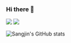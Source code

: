 ### Hi there 👋

<a href="https://www.linkedin.com/in/san9569/" target="_blank"><img src="https://img.shields.io/badge/LinkedIn-0A66C2?style=flat&logo=LinkedIn&logoColor=white"/></a>
<a href="https://www.instagram.com/baksangjin/" target="_blank"><img src="https://img.shields.io/badge/Instagram-E4405F?style=flat&logo=Instagram&logoColor=white"/></a>

<!--
<a href="버튼을 눌렀을 때 이동할 링크" target="_blank"><img src="https://img.shields.io/badge/뱃지레이블-배경색?style=뱃지모양&logo=로고&logoColor=로고색상"/></a>
-->
![Sangjin's GitHub stats](https://github-readme-stats.vercel.app/api?username=sangjinpark97&show_icons=true&theme=radical)

<!--
**sangjinbak/sangjinbak** is a ✨ _special_ ✨ repository because its `README.md` (this file) appears on your GitHub profile.

Here are some ideas to get you started:

- 🔭 I’m currently working on ...
- 🌱 I’m currently learning ...
- 👯 I’m looking to collaborate on ...
- 🤔 I’m looking for help with ...
- 💬 Ask me about ...
- 📫 How to reach me: ...
- 😄 Pronouns: ...
- ⚡ Fun fact: ...
-->
